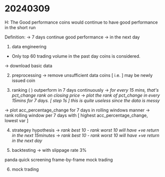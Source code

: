 # 20240309
H: 
The Good performance coins would continue to have good performance in the short run

Definition: 
-> 7 days continue good performance
-> in the next day

1) data engineering
- Only top 60 trading volume in the past day coins is considered. 

-> download basic data

2) preprocessing
-> remove unsufficient data coins [ i.e. ] may be newly issued coin


3) ranking (  )
outperform in 7 days continuously
-> *for every 15 mins, that's pct_change rank on closing price*
-> *plot the rank of pct_change in every 15mins for 7 days. [ step 1s ] this is quite useless since the data is messy*

-> plot acc_percentage_change for 7 days in rolling windows manner
-> rank rolling window per 7 days with [
    highest acc_percentage_change, 
    lowest var
    ]


4) strategey hypothesis
-> *rank best 10 - rank worst 10 will have +ve return in the next 15minutes*
-> *rank best 10 - rank worst 10 will have +ve return in the next day*

5) backtesting
-> with slippage rate 3%

panda quick screening
frame-by-frame mock trading

6) mock trading

